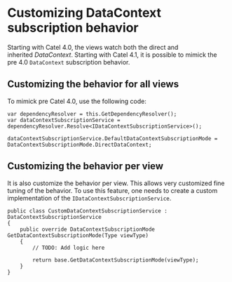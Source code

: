 # Customizing DataContext subscription behavior

Starting with Catel 4.0, the views watch both the direct and inherited *DataContext*. Starting with Catel 4.1, it is possible to mimick the pre 4.0 `DataContext` subscription behavior.

## Customizing the behavior for all views

To mimick pre Catel 4.0, use the following code:

```
var dependencyResolver = this.GetDependencyResolver();
var dataContextSubscriptionService = dependencyResolver.Resolve<IDataContextSubscriptionService>();
 
dataContextSubscriptionService.DefaultDataContextSubscriptionMode = DataContextSubscriptionMode.DirectDataContext;
```

## Customizing the behavior per view

It is also customize the behavior per view. This allows very customized fine tuning of the behavior. To use this feature, one needs to create a custom implementation of the `IDataContextSubscriptionService`.

```
public class CustomDataContextSubscriptionService : DataContextSubscriptionService
{
    public override DataContextSubscriptionMode GetDataContextSubscriptionMode(Type viewType)
    {
        // TODO: Add logic here
 
        return base.GetDataContextSubscriptionMode(viewType);
    }
}
```
